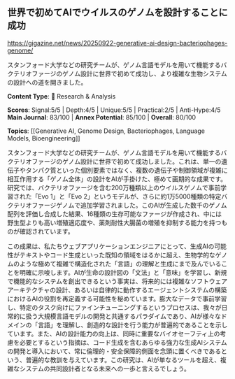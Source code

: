## 世界で初めてAIでウイルスのゲノムを設計することに成功

https://gigazine.net/news/20250922-generative-ai-design-bacteriophages-genome/

スタンフォード大学などの研究チームが、ゲノム言語モデルを用いて機能するバクテリオファージのゲノム設計に世界で初めて成功し、より複雑な生物システムの設計への道を開きました。

**Content Type**: 🔬 Research & Analysis

**Scores**: Signal:5/5 | Depth:4/5 | Unique:5/5 | Practical:2/5 | Anti-Hype:4/5
**Main Journal**: 83/100 | **Annex Potential**: 85/100 | **Overall**: 80/100

**Topics**: [[Generative AI, Genome Design, Bacteriophages, Language Models, Bioengineering]]

スタンフォード大学などの研究チームが、ゲノム言語モデルを用いて機能するバクテリオファージのゲノム設計に世界で初めて成功しました。これは、単一の遺伝子やタンパク質といった個別要素ではなく、複数の遺伝子や制御領域が複雑に相互作用する「ゲノム全体」の設計をAIが手掛けた、極めて画期的な成果です。研究では、バクテリオファージを含む200万種類以上のウイルスゲノムで事前学習された「Evo 1」と「Evo 2」というモデルが、さらに約1万5000種類の特定バクテリオファージゲノムで追加学習されました。このAIが生成した数千のゲノム配列を評価し合成した結果、16種類の生存可能なファージが作成され、中には野生型よりも高い増殖適応度や、薬剤耐性大腸菌の増殖を抑制する能力を持つものが確認されています。

この成果は、私たちウェブアプリケーションエンジニアにとって、生成AIの可能性がテキストやコード生成といった既知の領域をはるかに超え、生物学的なゲノムのような極めて複雑で構造化された「言語」の理解と生成にまで及んでいることを明確に示唆します。AIが生命の設計図の「文法」と「意味」を学習し、新規で機能的なシステムを創出できるという事実は、将来的には複雑なソフトウェアアーキテクチャの設計、あるいは自律的に動作するエージェントシステムの構築におけるAIの役割を再定義する可能性を秘めています。膨大なデータで事前学習し、特定のタスク向けにファインチューニングするというプロセスは、我々が日常的に扱う大規模言語モデルの開発と共通するパラダイムであり、AIが様々なドメインの「言語」を理解し、創造的な設計を行う能力が普遍的であることを示しています。また、AIの設計能力の向上は、同時に重要なバイオセーフティ上の考慮を必要とするという指摘は、コード生成を含むあらゆる強力な生成AIシステムの開発と導入において、常に倫理的・安全保障的側面を念頭に置くべきであるという、普遍的な教訓を与えています。この研究は、AIが単なるツールを超え、複雑なシステムの共同設計者となる未来への一歩と言えるでしょう。